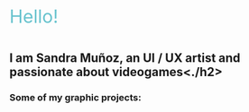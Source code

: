 ---
---
<p style="font-size: 32px; padding-bottom: 2%; color: rgb(104, 195, 206);"> Hello!<p>
<h2>I am Sandra Muñoz, an UI / UX artist and passionate about videogames<./h2>

<h3 style="margin-top= 4%;" > Some of my graphic projects: </h3>
